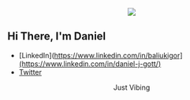 <p align="center">
  <img src="testtest">
</p>


## Hi There, I'm Daniel

- [LinkedIn](https://www.linkedin.com/in/baliukigor](https://www.linkedin.com/in/daniel-j-gott/)
- [Twitter](https://twitter.com/gott_cyber)

<p align="center">
Just Vibing
</p>
